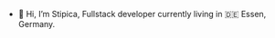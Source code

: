 - 👋 Hi, I’m Stipica, Fullstack developer currently living in 🇩🇪 Essen, Germany.






<!---
stivi00/stivi00 is a ✨ special ✨ repository because its `README.md` (this file) appears on your GitHub profile.
You can click the Preview link to take a look at your changes.
--->
